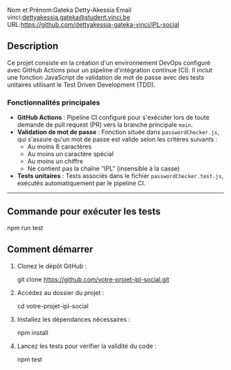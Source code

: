 Nom et Prénom:Gateka Detty-Akessia
Email vinci:dettyakessia.gateka@student.vinci.be
URL:https://github.com/dettyakessia-gateka-vinci/IPL-social


## Description

Ce projet consiste en la création d'un environnement DevOps configuré avec GitHub Actions pour un pipeline d'intégration continue (CI). Il inclut une fonction JavaScript de validation de mot de passe avec des tests unitaires utilisant le Test Driven Development (TDD). 

### Fonctionnalités principales

- **GitHub Actions** : Pipeline CI configuré pour s'exécuter lors de toute demande de pull request (PR) vers la branche principale `main`.
- **Validation de mot de passe** : Fonction située dans `passwordChecker.js`, qui s'assure qu'un mot de passe est valide selon les critères suivants :
  - Au moins 8 caractères
  - Au moins un caractère spécial
  - Au moins un chiffre
  - Ne contient pas la chaîne "IPL" (insensible à la casse)
- **Tests unitaires** : Tests associés dans le fichier `passwordChecker.test.js`, exécutés automatiquement par le pipeline CI.

---

## Commande pour exécuter les tests

npm run test


## Comment démarrer

1. Clonez le dépôt GitHub :
  
   git clone https://github.com/votre-projet-ipl-social.git

2. Accédez au dossier du projet :
  
   cd votre-projet-ipl-social
 

3. Installez les dépendances nécessaires :
 
   npm install
  

4. Lancez les tests pour vérifier la validité du code :

   npm test
